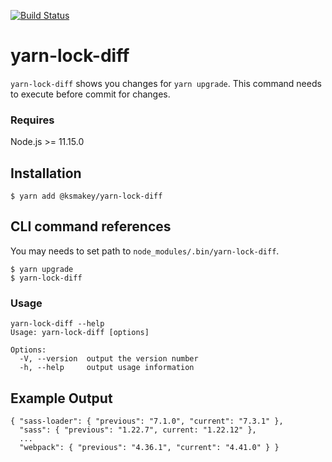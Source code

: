 [![Build Status](https://travis-ci.org/ksmakey/yarn-lock-diff.svg?branch=master)](https://travis-ci.org/ksmakey/yarn-lock-diff)

# yarn-lock-diff

`yarn-lock-diff` shows you changes for `yarn upgrade`.
This command needs to execute before commit for changes.

### Requires

Node.js >= 11.15.0

## Installation

```
$ yarn add @ksmakey/yarn-lock-diff
```

## CLI command references

You may needs to set path to `node_modules/.bin/yarn-lock-diff`.

```
$ yarn upgrade
$ yarn-lock-diff
```

### Usage

```
yarn-lock-diff --help
Usage: yarn-lock-diff [options]

Options:
  -V, --version  output the version number
  -h, --help     output usage information
```

## Example Output

```
{ "sass-loader": { "previous": "7.1.0", "current": "7.3.1" },
  "sass": { "previous": "1.22.7", current: "1.22.12" },
  ...
  "webpack": { "previous": "4.36.1", "current": "4.41.0" } }
```

